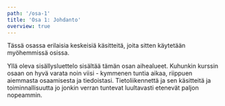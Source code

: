```yaml
---
path: '/osa-1'
title: 'Osa 1: Johdanto'
overview: true
---
```



Tässä osassa erilaisia keskeisiä käsitteitä, joita sitten käytetään myöhemmissä osissa.

<please-login></please-login>

<pages-in-this-section></pages-in-this-section>

Yllä oleva sisällysluettelo sisältää tämän osan aihealueet. Kuhunkin kurssin osaan on hyvä varata noin viisi - kymmenen tuntia aikaa, riippuen aiemmasta osaamisesta ja tiedoistasi. Tietoliikennettä ja sen käsitteitä ja toiminnallisuutta jo jonkin verran tuntevat luultavasti etenevät paljon nopeammin.

<exercises-in-this-section></exercises-in-this-section>
